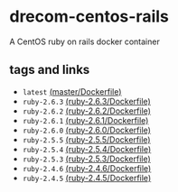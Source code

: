 # drecom-centos-rails

A CentOS ruby on rails docker container

## tags and links 
* `latest` [(master/Dockerfile)](https://github.com/drecom/docker-centos-rails/blob/master/Dockerfile)
* `ruby-2.6.3` [(ruby-2.6.3/Dockerfile)](https://github.com/drecom/docker-centos-rails/blob/ruby-2.6.3/Dockerfile)
* `ruby-2.6.2` [(ruby-2.6.2/Dockerfile)](https://github.com/drecom/docker-centos-rails/blob/ruby-2.6.2/Dockerfile)
* `ruby-2.6.1` [(ruby-2.6.1/Dockerfile)](https://github.com/drecom/docker-centos-rails/blob/ruby-2.6.1/Dockerfile)
* `ruby-2.6.0` [(ruby-2.6.0/Dockerfile)](https://github.com/drecom/docker-centos-rails/blob/ruby-2.6.0/Dockerfile)
* `ruby-2.5.5` [(ruby-2.5.5/Dockerfile)](https://github.com/drecom/docker-centos-rails/blob/ruby-2.5.5/Dockerfile)
* `ruby-2.5.4` [(ruby-2.5.4/Dockerfile)](https://github.com/drecom/docker-centos-rails/blob/ruby-2.5.4/Dockerfile)
* `ruby-2.5.3` [(ruby-2.5.3/Dockerfile)](https://github.com/drecom/docker-centos-rails/blob/ruby-2.5.3/Dockerfile)
* `ruby-2.4.6` [(ruby-2.4.6/Dockerfile)](https://github.com/drecom/docker-centos-rails/blob/ruby-2.4.6/Dockerfile)
* `ruby-2.4.5` [(ruby-2.4.5/Dockerfile)](https://github.com/drecom/docker-centos-rails/blob/ruby-2.4.5/Dockerfile)
